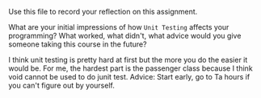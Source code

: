 Use this file to record your reflection on this assignment.

What are your initial impressions of how `Unit Testing` affects your programming?
What worked, what didn't, what advice would you give someone taking this course in the future?

I think unit testing is pretty hard at first but the more you do the easier it would be. For me, the hardest part is the passenger class because I think void cannot be used to do junit test.
Advice: Start early, go to Ta hours if you can't figure out by yourself.